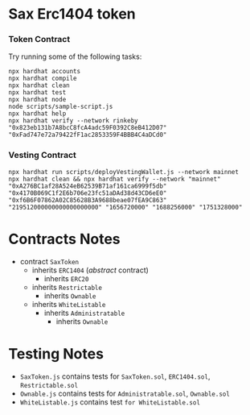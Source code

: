 # Sax Erc1404 token

### Token Contract
Try running some of the following tasks:
```shell
npx hardhat accounts
npx hardhat compile
npx hardhat clean
npx hardhat test
npx hardhat node
node scripts/sample-script.js
npx hardhat help
npx hardhat verify --network rinkeby "0x823eb131b7A8bcC8fcA4adc59F0392C8eB412D07" "0xFad747e72a79422fF1ac2853359F4BBB4C4aDCd0"
```

### Vesting Contract
```shell
npx hardhat run scripts/deployVestingWallet.js --network mainnet
npx hardhat clean && npx hardhat verify --network "mainnet" "0xA276BC1af28A524eB62539B71af161ca6999f5db" "0x4170B069C1f2E6b706e23fc51aDAd38d43CD6eE0" "0xf6B6F07862A02C85628B3A9688beae07fEA9C863" "219512000000000000000000" "1656720000" "1688256000" "1751328000"
```

# Contracts Notes

- contract `SaxToken`
    - inherits `ERC1404` (*abstract* contract)
        - inherits `ERC20`
    - inherits `Restrictable`
        - inherits `Ownable`
    - inherits `WhiteListable`
        - inherits `Administratable`
            - inherits `Ownable`

# Testing Notes

- `SaxToken.js`
    contains tests for `SaxToken.sol`, `ERC1404.sol`, `Restrictable.sol`
- `Ownable.js`
    contains tests for `Administratable.sol`, `Ownable.sol`
- `WhiteListable.js`
    contains test `for WhiteListable.sol`
